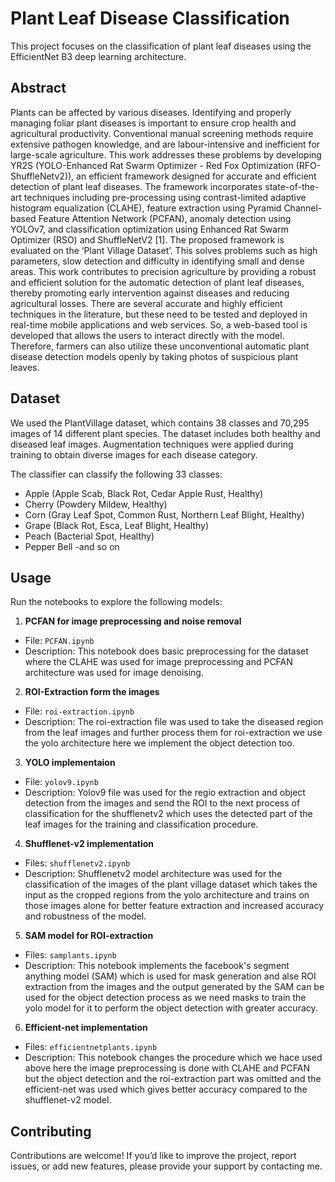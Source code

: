 # Plant Leaf Disease Classification

This project focuses on the classification of plant leaf diseases using the EfficientNet B3 deep learning architecture.
## Abstract

Plants can be affected by various diseases.  Identifying and properly managing foliar plant diseases is important to ensure crop health and agricultural productivity. Conventional manual screening methods require extensive pathogen knowledge, and are labour-intensive and inefficient for large-scale agriculture. This work addresses these problems by developing YR2S (YOLO-Enhanced Rat Swarm Optimizer - Red Fox Optimization (RFO-ShuffleNetv2)), an efficient framework designed for accurate and efficient detection of plant leaf diseases. The framework incorporates state-of-the-art techniques including pre-processing using contrast-limited adaptive histogram equalization (CLAHE), feature extraction using Pyramid Channel-based Feature Attention Network (PCFAN), anomaly detection using YOLOv7, and classification optimization using Enhanced Rat Swarm Optimizer (RSO) and ShuffleNetV2 [1]. The proposed framework is evaluated on the ‘Plant Village Dataset’. This solves problems such as high parameters, slow detection and difficulty in identifying small and dense areas. This work contributes to precision agriculture by providing a robust and efficient solution for the automatic detection of plant leaf diseases, thereby promoting early intervention against diseases and reducing agricultural losses. There are several accurate and highly efficient techniques in the literature, but these need to be tested and deployed in real-time mobile applications and web services. So, a web-based tool is developed that allows the users to interact directly with the model. Therefore, farmers can also utilize these unconventional automatic plant disease detection models openly by taking photos of suspicious plant leaves.

## Dataset

We used the PlantVillage dataset, which contains 38 classes and 70,295 images of 14 different plant species. The dataset includes both healthy and diseased leaf images. Augmentation techniques were applied during training to obtain diverse images for each disease category.

The classifier can classify the following 33 classes:
- Apple (Apple Scab, Black Rot, Cedar Apple Rust, Healthy)
- Cherry (Powdery Mildew, Healthy)
- Corn (Gray Leaf Spot, Common Rust, Northern Leaf Blight, Healthy)
- Grape (Black Rot, Esca, Leaf Blight, Healthy)
- Peach (Bacterial Spot, Healthy)
- Pepper Bell
-and so on
## Usage

Run the notebooks to explore the following models:

1. **PCFAN for image preprocessing and noise removal**
- File: `PCFAN.ipynb`
- Description: This notebook does basic preprocessing for the dataset where the CLAHE was used for image preprocessing and PCFAN architecture was used for image denoising.

2. **ROI-Extraction form the images**
- File: `roi-extraction.ipynb`
- Description: The roi-extraction file was used to take the diseased region from the leaf images and further process them for roi-extraction we use the yolo architecture here we implement the object detection too. 

3. **YOLO implementaion**
- File: `yolov9.ipynb`
- Description: Yolov9 file was used for the regio extraction and object detection from the images and send the ROI to the next process of classification for the shufflenetv2 which uses the detected part of the leaf images for the training and classification procedure.

4. **Shufflenet-v2 implementation**
- Files: `shufflenetv2.ipynb`
- Description: Shufflenetv2 model architecture was used for the classification of the images of the plant village dataset which takes the input as the cropped regions from the yolo architecture and trains on those images alone for better feature extraction and increased accuracy and robustness of the model.

5. **SAM model for ROI-extraction**
- Files: `samplants.ipynb`
- Description: This notebook implements the facebook's segment anything model (SAM) which is used for mask generation and alse ROI extraction from the images and the output generated by the SAM can be used for the object detection process as we need masks to train the yolo model for it to perform the object detection with greater accuracy.

6. **Efficient-net implementation**
- Files: `efficientnetplants.ipynb`
- Description: This notebook changes the procedure which we hace used above here the image preprocessing is done with CLAHE and PCFAN but the object detection and the roi-extraction part was omitted and the efficient-net was used which gives better accuracy compared to the shufflenet-v2 model.

## Contributing

Contributions are welcome! If you’d like to improve the project, report issues, or add new features, please provide your support by contacting me.
